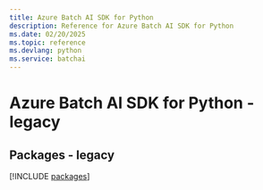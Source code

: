 ```yaml
---
title: Azure Batch AI SDK for Python
description: Reference for Azure Batch AI SDK for Python
ms.date: 02/20/2025
ms.topic: reference
ms.devlang: python
ms.service: batchai
---
```

# Azure Batch AI SDK for Python - legacy
## Packages - legacy
[!INCLUDE [packages](batch-ai-index.md)]